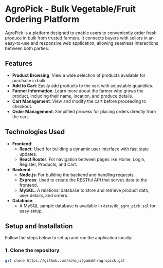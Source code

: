# AgroPick - Bulk Vegetable/Fruit Ordering Platform

AgroPick is a platform designed to enable users to conveniently order fresh produce in bulk from trusted farmers. It connects buyers with sellers in an easy-to-use and responsive web application, allowing seamless interactions between both parties.

## Features

- **Product Browsing**: View a wide selection of products available for purchase in bulk.
- **Add to Cart**: Easily add products to the cart with adjustable quantities.
- **Farmer Information**: Learn more about the farmer who grows the product, including their name, location, and produce details.
- **Cart Management**: View and modify the cart before proceeding to checkout.
- **Order Management**: Simplified process for placing orders directly from the cart.

## Technologies Used

- **Frontend**:
  - **React**: Used for building a dynamic user interface with fast state updates.
  - **React Router**: For navigation between pages like Home, Login, Register, Products, and Cart.
- **Backend**:
  - **Node.js**: For building the backend and handling requests.
  - **Express**: Used to create the RESTful API that serves data to the frontend.
  - **MySQL**: A relational database to store and retrieve product data, user details, and orders.
- **Database**:
  - A MySQL sample database is available in `data/db_agro_pick.sql` for easy setup.

## Setup and Installation

Follow the steps below to set up and run the application locally:

### 1. Clone the repository

```bash
git clone https://github.com/abhijitgadakh/agropick.git
```
